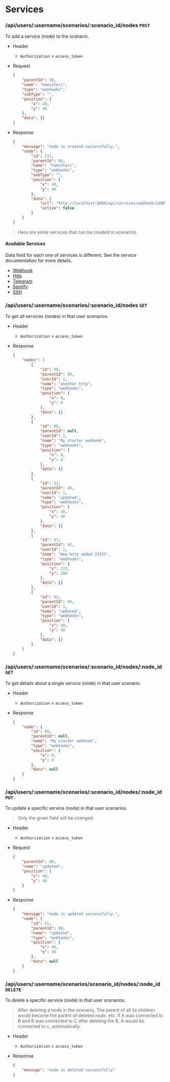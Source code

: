 # Services

### /api/users/:username/scenarios/:scenario_id/nodes `POST`
To add a service (node) to the scenario.
- Header
    - `Authorization` = `access_token`
    
- Request
    ```json
    {
        "parentId": 90,
        "name": "hamintori",
        "type": "webhooks",
        "subType": "",
        "position": {
            "x": 40,
            "y": 40
        },
        "data": {}
    }
    ```
        
- Response
    ```json
    {
        "message": "node is created successfully.",
        "node": {
            "id": 131,
            "parentId": 90,
            "name": "hamintori",
            "type": "webhooks",
            "subType": "",
            "position": {
                "x": 40,
                "y": 40
            },
            "data": {
                "url": "http://localhost:8080/api/services/webhook/1d96b814-2b6a-4e61-8360-d0580bbc332a",
                "active": false
            }
        }
    }
    ```

> Here are some services that can be created in scenarios.

#### Available Services
Data field for each one of services is different. See the service documentation for more details.
- [Webhook](webhook.md) 
- [Http](http.md)
- [Telegram](telegram.md)
- [Spotify](spotify.md)
- [SSH](ssh.md)

### /api/users/:username/scenarios/:scenario_id/nodes `GET`
To get all services (nodes) in that user scenarios.
- Header
    - `Authorization` = `access_token`
    
- Response
    ```json
    {
        "nodes": [
            {
                "id": 90,
                "parentId": 88,
                "userId": 1,
                "name": "another http",
                "type": "webhooks",
                "position": {
                    "x": 0,
                    "y": 0
                },
                "data": {}
            },
            {
                "id": 88,
                "parentId": null,
                "userId": 1,
                "name": "My starter webhook",
                "type": "webhooks",
                "position": {
                    "x": 0,
                    "y": 0
                },
                "data": {}
            },
            {
                "id": 91,
                "parentId": 88,
                "userId": 1,
                "name": "updated",
                "type": "webhooks",
                "position": {
                    "x": 40,
                    "y": 40
                },
                "data": {}
            },
            {
                "id": 97,
                "parentId": 92,
                "userId": 1,
                "name": "New http added 22333",
                "type": "webhooks",
                "position": {
                    "x": 123,
                    "y": 200
                },
                "data": {}
            },
            {
                "id": 92,
                "parentId": 88,
                "userId": 1,
                "name": "updated",
                "type": "webhooks",
                "position": {
                    "x": 40,
                    "y": 40
                },
                "data": {}
            }
        ]
    }
    ```

### /api/users/:username/scenarios/:scenario_id/nodes/:node_id `GET`
To get details about a single service (node) in that user scenario.
- Header
    - `Authorization` = `access_token`
    
- Response
    ```json
    {
        "node": {
            "id": 88,
            "parentId": null,
            "name": "My starter webhook",
            "type": "webhooks",
            "position": {
                "x": 0,
                "y": 0
            },
            "data": null
        }
    }
    ```

### /api/users/:username/scenarios/:scenario_id/nodes/:node_id `PUT`
To update a specific service (node) in that user scenarios.
> Only the given field will be changed.

- Header
    - `Authorization` = `access_token`
    
- Request
    ```json
    {
        "parentId": 88,
        "name": "updated",
        "position": {
            "x": 40,
            "y": 40
        }
    }
    ```
    
- Response
    ```json
    {
        "message": "node is updated successfully.",
        "node": {
            "id": 91,
            "parentId": 88,
            "name": "updated",
            "type": "webhooks",
            "position": {
                "x": 40,
                "y": 40
            },
            "data": null
        }
    }
    ```

### /api/users/:username/scenarios/scenario_id/nodes/:node_id `DELETE`
To delete a specific service (node) in that user scenarios.
> After deleting a node in the scenario, The parent of all its children would become the parent of deleted node.
> etc. If A was connected to B and B was connected to C after deleting the B, A would be connected to c, automatically.
- Header
    - `Authorization` = `access_token`
    
- Response
    ```json
    {
        "message": "node is deleted successfully"
    }
    ```